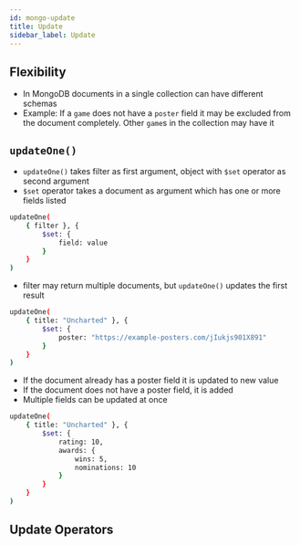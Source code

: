 ```yaml
---
id: mongo-update
title: Update
sidebar_label: Update
---
```


## Flexibility

- In MongoDB documents in a single collection can have different schemas
- Example: If a ```game``` does not have a ```poster``` field it may be excluded from the document completely. Other ```game```s in the collection may have it

## ```updateOne()```

- ```updateOne()``` takes filter as first argument, object with ```$set``` operator as second argument
- ```$set``` operator takes a document as argument which has one or more fields listed

```bash
updateOne(
    { filter }, {
        $set: {
            field: value
        }
    }
)
```

- filter may return multiple documents, but ```updateOne()``` updates the first result

```bash
updateOne(
    { title: "Uncharted" }, {
        $set: {
            poster: "https://example-posters.com/jIukjs901X891"
        }
    }
)
```

- If the document already has a poster field it is updated to new value
- If the document does not have a poster field, it is added
- Multiple fields can be updated at once

```bash
updateOne(
    { title: "Uncharted" }, {
        $set: {
            rating: 10,
            awards: {
                wins: 5,
                nominations: 10
            }
        }
    }
)
```

## Update Operators


